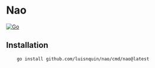 # Nao

[![Go](https://github.com/luisnquin/nao/actions/workflows/go.yml/badge.svg)](https://github.com/luisnquin/nao/actions/workflows/go.yml)

## Installation

```shell
    go install github.com/luisnquin/nao/cmd/nao@latest
```
